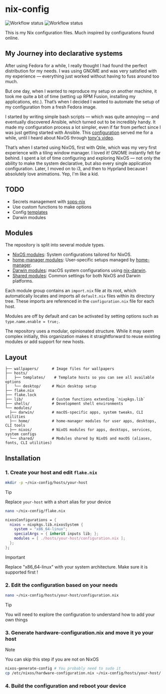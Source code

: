 # nix-config

![Workflow status](https://github.com/wiizzl/nix-config/actions/workflows/flake-check.yml/badge.svg)
![Workflow status](https://github.com/wiizzl/nix-config/actions/workflows/flake-updater.yml/badge.svg)

This is my Nix configuration files. Much inspired by configurations found online.

## My Journey into declarative systems

After using Fedora for a while, I really thought I had found the perfect distribution for my needs. I was using GNOME and was very satisfied with my experience — everything just worked without having to fuss around too much.

But one day, when I wanted to reproduce my setup on another machine, it took me quite a bit of time (setting up RPM Fusion, installing my applications, etc.). That’s when I decided I wanted to automate the setup of my configuration from a fresh Fedora image.

I started by writing simple bash scripts — which was quite annoying — and eventually discovered Ansible, which turned out to be incredibly handy. It made my configuration process a lot simpler, even if far from perfect since I was just getting started with Ansible. This [configuration](https://github.com/wiizzl/fedora-setup) served me for a while, until I heard about NixOS through [tony's video](https://www.youtube.com/watch?v=2QjzI5dXwDY).

That’s when I started using NixOS, first with Qtile, which was my very first experience with a tiling window manager. I loved it! GNOME instantly felt far behind. I spent a lot of time configuring and exploring NixOS — not only the ability to make the system declarative, but also every single application configuration. Later, I moved on to i3, and then to Hyprland because I absolutely love animations. Yep, I'm like a kid.

## TODO

- Secrets management with [sops-nix](https://github.com/Mic92/sops-nix)
- Use custom functions to make options
- Config [templates](./hosts/templates)
- Darwin modules

## Modules

The repository is split into several module types.

- [NixOS modules](https://github.com/wiizzl/nix-config/tree/main/modules/nixos): System configurations tailored for NixOS.
- [home-manager modules](https://github.com/wiizzl/nix-config/tree/main/modules/home): User-specific setups managed by [home-manager](https://github.com/nix-community/home-manager).
- [Darwin modules](https://github.com/wiizzl/nix-config/tree/main/modules/darwin): macOS system configurations using [nix-darwin](https://github.com/nix-darwin/nix-darwin).
- [Shared modules](https://github.com/wiizzl/nix-config/tree/main/modules/shared): Common settings for both NixOS and Darwin platforms.

Each module group contains an `import.nix` file at its root, which automatically locates and imports all `default.nix` files within its directory tree. These imports are referenced in the `configuration.nix` file for each host.

Modules are off by default and can be activated by setting options such as `type.name.enable = true;`.

The repository uses a modular, opinionated structure. While it may seem complex initially, this organization makes it straightforward to reuse existing modules or add support for new hosts.

## Layout

```
├── wallpapers/      # Image files for wallpapers
├── hosts/
│   ├── templates/    # Template hosts so you can see all available options
│   └── desktop/     # Main desktop setup
├── flake.nix
├── flake.lock
├── lib/             # Custom functions extending `nixpkgs.lib`
├── shells/          # Development shell environments
└── modules/
  ├── darwin/        # macOS-specific apps, system tweaks, CLI utilities
  ├── home/          # home-manager modules for user apps, desktops, CLI tools
  ├── nixos/         # NixOS modules for apps, desktops, services, system configs
  └── shared/        # Modules shared by NixOS and macOS (aliases, fonts, CLI utilities)
```

## Installation

### 1. Create your host and edit `flake.nix`

```sh
mkdir -p ~/nix-config/hosts/your-host
```

> [!TIP]
> Replace `your-host` with a short alias for your device

```sh
nano ~/nix-config/flake.nix
```

```nix
nixosConfigurations = {
  nixos = nixpkgs.lib.nixosSystem {
    system = "x86_64-linux";
    specialArgs = { inherit inputs lib; };
    modules = [ ./hosts/your-host/configuration.nix ];
  };
};
```

> [!IMPORTANT]
> Replace "x86_64-linux" with your system architecture. Make sure it is supported first !

### 2. Edit the configuration based on your needs

```sh
nano ~/nix-config/hosts/your-host/configuration.nix
```

> [!TIP]
> You will need to explore the configuration to understand how to add your own things

### 3. Generate hardware-configuration.nix and move it yo your host

> [!NOTE]
> You can skip this step if you are not on NixOS

```sh
nixos-generate-config # You probably need to sudo it
cp /etc/nixos/hardware-configuration.nix ~/nix-config/hosts/your-host/
```

### 4. Build the configuration and reboot your device
